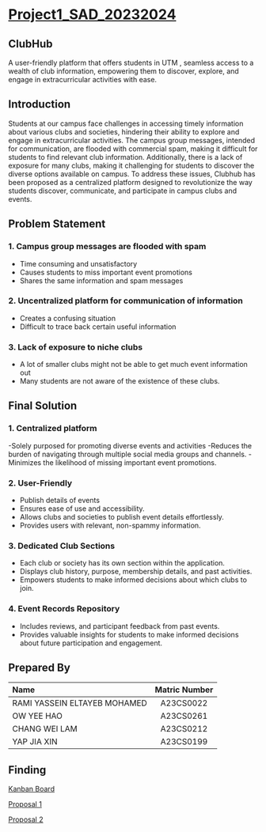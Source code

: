 # <ins>Project1_SAD_20232024


## **ClubHub**

A user-friendly platform that offers students in UTM , seamless access to a wealth of club information, empowering them to discover, explore, and engage in extracurricular activities with ease.

## Introduction
Students at our campus face challenges in accessing timely information about various clubs and societies, hindering their ability to explore and engage in extracurricular activities. The campus group messages, intended for communication, are flooded with commercial spam, making it difficult for students to find relevant club information.  Additionally, there is a lack of exposure for many clubs, making it challenging for students to discover the diverse options available on campus. To address these issues, Clubhub has been proposed as a centralized platform designed to revolutionize the way students discover, communicate, and participate in campus clubs and events.

## Problem Statement
### 1. Campus group messages are flooded with spam
- Time consuming and unsatisfactory 
- Causes students to miss  important event promotions
- Shares the same information and spam messages

### 2. Uncentralized platform for communication of information
- Creates a confusing situation 
- Difficult to trace back certain useful information

### 3. Lack of exposure to niche clubs
- A lot of smaller clubs might not be able to get much event information out
- Many students are not  aware of the existence of these clubs.

## Final Solution
### 1. Centralized platform
-Solely purposed for promoting diverse events and activities
-Reduces the burden of navigating through multiple social media groups and channels.
-Minimizes the likelihood of missing important event promotions.
### 2. User-Friendly
- Publish details of events 
- Ensures ease of use and accessibility.
- Allows clubs and societies to publish event details effortlessly.
- Provides users with relevant, non-spammy information.
### 3. Dedicated Club Sections
- Each club or society has its own section within the application.
- Displays club history, purpose, membership details, and past activities.
- Empowers students to make informed decisions about which clubs to join.
### 4. Event Records Repository
- Includes reviews, and participant feedback from past events.
- Provides valuable insights for students to make informed decisions about future participation and engagement.

## **Prepared By**

| Name             | Matric Number |
| :---------------- | :-------------: |
| RAMI YASSEIN ELTAYEB MOHAMED    | A23CS0022        |
| OW YEE HAO      | A23CS0261        |
| CHANG WEI LAM       | A23CS0212        |
| YAP JIA XIN       | A23CS0199        |
## **Finding**
[Kanban Board](https://github.com/users/Ramimoha1/projects/2)

[Proposal 1](https://github.com/Ramimoha1/-Project1_SAD_20232024/blob/4db115f8571960a2d305aac9fdd070b47a8bf31d/Proposal/ProjectProposal_grp_8.pdf)

[Proposal 2](https://github.com/Ramimoha1/-Project1_SAD_20232024/blob/4db115f8571960a2d305aac9fdd070b47a8bf31d/Proposal%20Phase%202/ProjectPhase2_grp8.pdf)

